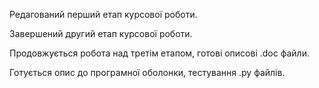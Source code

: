 
Редагований перший етап курсової роботи.

Завершений другий етап курсової роботи.

Продовжується робота над третім етапом, готові описові .doc файли.

Готується опис до програмної оболонки, тестування .py файлів.
